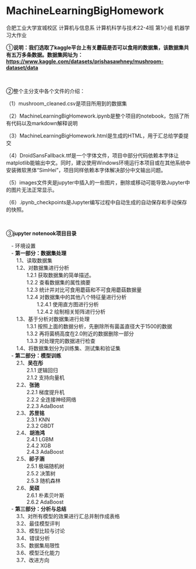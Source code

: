 # MachineLearningBigHomework
 合肥工业大学宣城校区 计算机与信息系 计算机科学与技术22-4班 第1小组 机器学习大作业



①**说明：我们选取了kaggle平台上有关蘑菇是否可以食用的数据集，该数据集共有五万多条数据。数据集网址为：https://www.kaggle.com/datasets/prishasawhney/mushroom-dataset/data**

<br>

②整个主分支中各个文件的介绍：

（1）mushroom_cleaned.csv是项目所用到的数据集

（2）MachineLearningBigHomework.ipynb是整个项目的notebook，包括了所有代码以及markdown解释说明

（3）MachineLearningBigHomework.html是生成的HTML，用于汇总给学委提交

（4）DroidSansFallback.ttf是一个字体文件，项目中部分代码依赖本字体让matplotlib能输出中文。同时，建议使用Windows环境运行本项目或在其他系统中安装微软黑体“SimHei”，项目同样依赖本字体解决部分中文输出问题。

（5）images文件夹是jupyter中插入的一些图片，删除或移动可能导致Jupyter中的图片无法正常显示。

（6）.ipynb_checkpoints是Jupyter编写过程中自动生成的自动保存和手动保存的快照。

<br>

③**jupyter notenook项目目录**

 - 环境设置<br>
 - **第一部分：数据集处理**<br>
  1.1、读取数据集<br>
  1.2、对数据集进行分析<br>
    1.2.1 获取数据集的简单描述。<br>
    1.2.2 查看数据集的属性摘要<br>
    1.2.3 统计并对比可食用蘑菇和不可食用蘑菇数据量<br>
    1.2.4 对数据集中的其他八个特征量进行分析<br>
      1.2.4.1 使用直方图进行分析<br>
      1.2.4.2 绘制相关矩阵进行分析<br>
  1.3、基于分析对数据集进行处理<br>
    1.3.1 按照上面的数据分析，先删除所有菌盖直径大于1500的数据<br>
    1.3.2 再将菌柄高度在2.0附近的数据删除一部分<br>
    1.3.3 对处理完的数据进行检查<br>
  1.4、将数据集划分为训练集、测试集和验证集<br>
 - **第二部分：模型训练**<br>
  2.1、**吴在彤**<br>
    2.1.1 逻辑回归<br>
    2.1.2 支持向量机<br>
  2.2、**张驰**<br>
    2.2.1 梯度提升机<br>
    2.2.2 全连接神经网络<br>
    2.2.3 AdaBoost<br>
  2.3、**苏昱铭**<br>
    2.3.1 KNN<br>
    2.3.2 GBDT<br>
  2.4、**胡浩鸿**<br>
    2.4.1 LGBM<br>
    2.4.2 XGB<br>
    2.4.3 AdaBoost<br>
  2.5、**祁子涵**<br>
    2.5.1 极端随机树<br>
    2.5.2 决策树<br>
    2.5.3 随机森林<br>
  2.6、**吴硕**<br>
    2.6.1 朴素贝叶斯<br>
    2.6.2 AdaBoost<br>
 - **第三部分：分析与总结**<br>
  3.1、对所有模型的效果进行汇总并制作成表格<br>
  3.2、最佳模型评判<br>
  3.3、模型比较与讨论<br>
  3.4、错误分析<br>
  3.5、数据集局限性<br>
  3.6、模型泛化能力<br>
  3.7、改进方向<br>